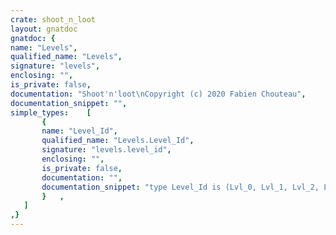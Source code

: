 ```yaml
---
crate: shoot_n_loot
layout: gnatdoc
gnatdoc: {
name: "Levels",
qualified_name: "Levels",
signature: "levels",
enclosing: "",
is_private: false,
documentation: "Shoot'n'loot\nCopyright (c) 2020 Fabien Chouteau",
documentation_snippet: "",
simple_types:    [
       {
       name: "Level_Id",
       qualified_name: "Levels.Level_Id",
       signature: "levels.level_id",
       enclosing: "",
       is_private: false,
       documentation: "",
       documentation_snippet: "type Level_Id is (Lvl_0, Lvl_1, Lvl_2, Lvl_3, Lvl_4, Lvl_5, Lvl_6, Lvl_7,\n                  Lvl_8);",
       }   ,
   ]
,}
---
```

